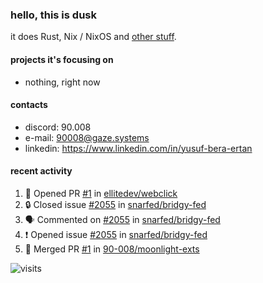 ### hello, this is dusk

it does Rust, Nix / NixOS and [other stuff](https://gaze.systems/about/).

#### projects it's focusing on

- nothing, right now

#### contacts

- discord: 90.008
- e-mail: 90008@gaze.systems
- linkedin: https://www.linkedin.com/in/yusuf-bera-ertan

#### recent activity

<!--START_SECTION:activity-->
1. 💪 Opened PR [#1](https://github.com/ellitedev/webclick/pull/1) in [ellitedev/webclick](https://github.com/ellitedev/webclick)
2. 🔒 Closed issue [#2055](https://github.com/snarfed/bridgy-fed/issues/2055) in [snarfed/bridgy-fed](https://github.com/snarfed/bridgy-fed)
3. 🗣 Commented on [#2055](https://github.com/snarfed/bridgy-fed/issues/2055#issuecomment-3217550695) in [snarfed/bridgy-fed](https://github.com/snarfed/bridgy-fed)
4. ❗ Opened issue [#2055](https://github.com/snarfed/bridgy-fed/issues/2055) in [snarfed/bridgy-fed](https://github.com/snarfed/bridgy-fed)
5. 🎉 Merged PR [#1](https://github.com/90-008/moonlight-exts/pull/1) in [90-008/moonlight-exts](https://github.com/90-008/moonlight-exts)
<!--END_SECTION:activity-->



![visits](https://count.getloli.com/@yusdacragithub?name=yusdacragithub&theme=booru-lewd&padding=5&offset=0&align=center&scale=1&pixelated=1&darkmode=0)
